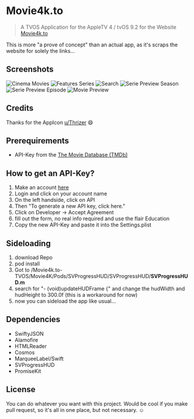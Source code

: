 # Movie4k.to
> A TVOS Application for the AppleTV 4 / tvOS 9.2 for the Website [Movie4k.to](www.movie4k.to)

This is more "a prove of concept" than an actual app, as it's scraps the website for solely the links...

## Screenshots
![Cinema Movies](https://github.com/lemonhead94/Movie4k.to-TVOS/blob/master/Screenshots/1_CinemaMovies.png)
![Features Series](https://github.com/lemonhead94/Movie4k.to-TVOS/blob/master/Screenshots/2_FeaturedSeries.png)
![Search](https://github.com/lemonhead94/Movie4k.to-TVOS/blob/master/Screenshots/3_Search.png)
![Serie Preview Season](https://github.com/lemonhead94/Movie4k.to-TVOS/blob/master/Screenshots/4_Serie_Season.png)
![Serie Preview Episode](https://github.com/lemonhead94/Movie4k.to-TVOS/blob/master/Screenshots/5_Serie_Episode.png)
![Movie Preview](https://github.com/lemonhead94/Movie4k.to-TVOS/blob/master/Screenshots/6_MoviePreview.png)

## Credits
Thanks for the AppIcon [u/Thrizer](https://www.reddit.com/user/Thrizer) :smile:

## Prerequirements
- API-Key from the [The Movie Database (TMDb)](https://www.themoviedb.org)

## How to get an API-Key?
1. Make an account [here](https://www.themoviedb.org/account/signup?language=en)
2. Login and click on your account name
3. On the left handside, click on API
4. Then "To generate a new API key, click here."
5. Click on Developer -> Accept Agreement
6. fill out the form, no real info required and use the flair Education
7. Copy the new API-Key and paste it into the Settings.plist

## Sideloading
1. download Repo
2. pod install
3. Got to /Movie4k.to-TVOS/Movie4K/Pods/SVProgressHUD/SVProgressHUD/**SVProgressHUD.m**
4. search for "- (void)updateHUDFrame {" and change the hudWidth and hudHeight to 300.0f  (this is a workaround for now)
5. now you can sideload the app like usual...


## Dependencies
- SwiftyJSON
- Alamofire
- HTMLReader
- Cosmos
- MarqueeLabel/Swift
- SVProgressHUD
- PromiseKit

## License
You can do whatever you want with this project. Would be cool if you make pull request, so it's all in one place, but not necessary. :relaxed:
